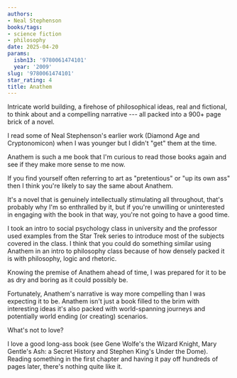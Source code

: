 ```yaml
---
authors:
- Neal Stephenson
books/tags:
- science fiction
- philosophy
date: 2025-04-20
params:
  isbn13: '9780061474101'
  year: '2009'
slug: '9780061474101'
star_rating: 4
title: Anathem
---
```


Intricate world building, a firehose of philosophical ideas, real and fictional, to think about and a compelling narrative --- all packed into a 900+ page brick of a novel.

<!--more-->

I read some of Neal Stephenson's earlier work (Diamond Age and Cryptonomicon) when I was younger but I didn't "get" them at the time.

Anathem is such a me book that I'm curious to read those books again and see if they make more sense to me now. 

If you find yourself often referring to art as "pretentious" or "up its own ass" then I think you're likely to say the same about Anathem.

It's a novel that is genuinely intellectually stimulating all throughout, that's probably why I'm so enthralled by it, but if you're unwilling or uninterested in engaging with the book in that way, you're not going to have a good time.

I took an intro to social psychology class in university and the professor used examples from the Star Trek series to introduce most of the subjects covered in the class. I think that you could do something similar using Anathem in an intro to philosophy class because of how densely packed it is with philosophy, logic and rhetoric.

Knowing the premise of Anathem ahead of time, I was prepared for it to be as dry and boring  as it could possibly be.

Fortunately, Anathem's narrative is way more compelling than I was expecting it to be. Anathem isn't just a book filled to the brim with interesting ideas it's also packed with world-spanning journeys and potentially world ending (or creating) scenarios.

What's not to love? 

I love a good long-ass book (see Gene Wolfe's the Wizard Knight, Mary Gentle's Ash: a Secret History and Stephen King's Under the Dome). Reading something in the first chapter and having it pay off hundreds of pages later, there's nothing quite like it.


